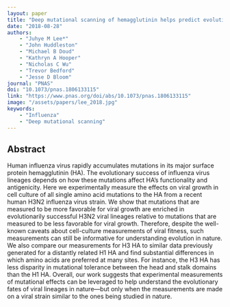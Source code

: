 ```yaml
---
layout: paper
title: "Deep mutational scanning of hemagglutinin helps predict evolutionary fates of human H3N2 influenza variants"
date: "2018-08-28"
authors: 
    - "Juhye M Lee*"
    - "John Huddleston"
    - "Michael B Doud"
    - "Kathryn A Hooper"
    - "Nicholas C Wu"
    - "Trevor Bedford"
    - "Jesse D Bloom"
journal: "PNAS"
doi: "10.1073/pnas.1806133115"
link: "https://www.pnas.org/doi/abs/10.1073/pnas.1806133115"
image: "/assets/papers/lee_2018.jpg"
keywords:
    - "Influenza"
    - "Deep mutational scanning"
---
```


## Abstract

Human influenza virus rapidly accumulates mutations in its major surface protein hemagglutinin (HA). The evolutionary success of influenza virus lineages depends on how these mutations affect HA’s functionality and antigenicity. Here we experimentally measure the effects on viral growth in cell culture of all single amino acid mutations to the HA from a recent human H3N2 influenza virus strain. We show that mutations that are measured to be more favorable for viral growth are enriched in evolutionarily successful H3N2 viral lineages relative to mutations that are measured to be less favorable for viral growth. Therefore, despite the well-known caveats about cell-culture measurements of viral fitness, such measurements can still be informative for understanding evolution in nature. We also compare our measurements for H3 HA to similar data previously generated for a distantly related H1 HA and find substantial differences in which amino acids are preferred at many sites. For instance, the H3 HA has less disparity in mutational tolerance between the head and stalk domains than the H1 HA. Overall, our work suggests that experimental measurements of mutational effects can be leveraged to help understand the evolutionary fates of viral lineages in nature—but only when the measurements are made on a viral strain similar to the ones being studied in nature.
